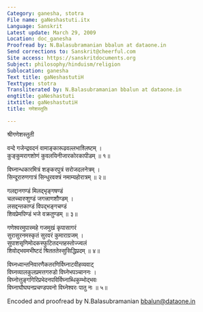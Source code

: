 ```yaml
---
Category: ganesha, stotra
File name: gaNeshastuti.itx
Language: Sanskrit
Latest update: March 29, 2009
Location: doc_ganesha
Proofread by: N.Balasubramanian bbalun at dataone.in
Send corrections to: Sanskrit@cheerful.com
Site access: https://sanskritdocuments.org
Subject: philosophy/hinduism/religion
Sublocation: ganesha
Text title: gaNeshastutiH
Texttype: stotra
Transliterated by: N.Balasubramanian bbalun at dataone.in
engtitle: gaNeshastuti
itxtitle: gaNeshastutiH
title: गणेशस्तुतिः

---
```

  
 श्रीगणेशस्तुती   
  
वन्दे गजेन्द्रवदनं वामाङ्कारूढवल्लभाश्लिष्टम् ।  
कुङ्कुमरागशोणं कुवलयिनीजारकोरकापीडम् ॥ १॥  
  
विघ्नान्धकारमित्रं शङ्करपुत्रं सरोजदलनेत्रम् ।  
सिन्दूरारुणगात्रं सिन्धुरवक्त्रं नमाम्यहोरात्रम् ॥ २॥  
  
गलद्दानगण्डं मिलद्भृङ्गषण्डं  
    चलच्चारुशुण्डं जगत्त्राणशौण्डम् ।  
लसद्दन्तकाण्डं विपद्भङ्गचण्डं  
    शिवप्रेमपिण्डं भजे वक्रतुण्डम् ॥ ३॥  
  
गणेश्वरमुपास्महे गजमुखं कृपासागरं  
सुरासुरनमस्कृतं सुरवरं कुमाराग्रजम् ।  
सुपाशसृणिमोदकस्फुटितदन्तहस्तोज्ज्वलं  
शिवोद्भवमभीष्टदं श्रितततेस्सुसिद्धिप्रदम् ॥ ४॥  
  
विघ्नध्वान्तनिवारणैकतरणिर्विघ्नाटवीहव्यवाट्  
विघ्नव्यालकुलप्रमत्तगरुडो विघ्नेभपञ्चाननः ।  
विघ्नोत्तुङ्गगिरिप्रभेदनपविर्विघ्नाब्धिकुम्भोद्भवः  
विघ्नाघौघघनप्रचण्डपवनो विघ्नेश्वरः पातु नः ॥ ५॥  
  
  
  
Encoded and proofread by N.Balasubramanian bbalun@dataone.in  
  
  
